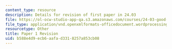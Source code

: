 ```yaml
---
content_type: resource
description: Details for revision of first paper in 24.03
file: https://ol-ocw-studio-app-qa.s3.amazonaws.com/courses/24-03-good-food-ethics-and-politics-of-food-spring-2017/b588e4d9ecb6aafad3318257a853cb08_24.03_paper_revision.docx
file_type: application/vnd.openxmlformats-officedocument.wordprocessingml.document
resourcetype: Other
title: Paper 1 Revision
uid: b588e4d9-ecb6-aafa-d331-8257a853cb08
---
```

